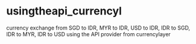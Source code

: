 # usingtheapi_currencyl
 currency exchange from SGD to IDR, MYR to IDR, USD to IDR, IDR to SGD, IDR to MYR, IDR to USD  using the API provider from currencylayer
